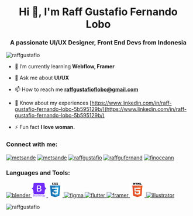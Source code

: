 <h1 align="center">Hi 👋, I'm Raff Gustafio Fernando Lobo</h1>
<h3 align="center">A passionate UI/UX Designer, Front End Devs from Indonesia</h3>

<p align="left"> <img src="https://komarev.com/ghpvc/?username=raffgustafio&label=Profile%20views&color=0e75b6&style=flat" alt="raffgustafio" /> </p>

- 🌱 I’m currently learning **Webflow, Framer**

- 💬 Ask me about **UI/UX**

- 📫 How to reach me **raffgustafioflobo@gmail.com**

- 📄 Know about my experiences [https://www.linkedin.com/in/raff-gustafio-fernando-lobo-5b595129b/](https://www.linkedin.com/in/raff-gustafio-fernando-lobo-5b595129b/)

- ⚡ Fun fact **I love woman.**

<h3 align="left">Connect with me:</h3>
<p align="left">
<a href="https://twitter.com/metsande" target="blank"><img align="center" src="https://raw.githubusercontent.com/rahuldkjain/github-profile-readme-generator/master/src/images/icons/Social/twitter.svg" alt="metsande" height="30" width="40" /></a>
<a href="https://instagram.com/metsande" target="blank"><img align="center" src="https://raw.githubusercontent.com/rahuldkjain/github-profile-readme-generator/master/src/images/icons/Social/instagram.svg" alt="metsande" height="30" width="40" /></a>
<a href="https://dribbble.com/raffgustafio" target="blank"><img align="center" src="https://raw.githubusercontent.com/rahuldkjain/github-profile-readme-generator/master/src/images/icons/Social/dribbble.svg" alt="raffgustafio" height="30" width="40" /></a>
<a href="https://www.behance.net/raffgufernand" target="blank"><img align="center" src="https://raw.githubusercontent.com/rahuldkjain/github-profile-readme-generator/master/src/images/icons/Social/behance.svg" alt="raffgufernand" height="30" width="40" /></a>
<a href="https://www.youtube.com/c/finoceann" target="blank"><img align="center" src="https://raw.githubusercontent.com/rahuldkjain/github-profile-readme-generator/master/src/images/icons/Social/youtube.svg" alt="finoceann" height="30" width="40" /></a>
</p>

<h3 align="left">Languages and Tools:</h3>
<p align="left"> <a href="https://www.blender.org/" target="_blank" rel="noreferrer"> <img src="https://download.blender.org/branding/community/blender_community_badge_white.svg" alt="blender" width="40" height="40"/> </a> <a href="https://getbootstrap.com" target="_blank" rel="noreferrer"> <img src="https://raw.githubusercontent.com/devicons/devicon/master/icons/bootstrap/bootstrap-plain-wordmark.svg" alt="bootstrap" width="40" height="40"/> </a> <a href="https://www.w3schools.com/css/" target="_blank" rel="noreferrer"> <img src="https://raw.githubusercontent.com/devicons/devicon/master/icons/css3/css3-original-wordmark.svg" alt="css3" width="40" height="40"/> </a> <a href="https://www.figma.com/" target="_blank" rel="noreferrer"> <img src="https://www.vectorlogo.zone/logos/figma/figma-icon.svg" alt="figma" width="40" height="40"/> </a> <a href="https://flutter.dev" target="_blank" rel="noreferrer"> <img src="https://www.vectorlogo.zone/logos/flutterio/flutterio-icon.svg" alt="flutter" width="40" height="40"/> </a> <a href="https://www.framer.com/" target="_blank" rel="noreferrer"> <img src="https://www.vectorlogo.zone/logos/framer/framer-icon.svg" alt="framer" width="40" height="40"/> </a> <a href="https://www.w3.org/html/" target="_blank" rel="noreferrer"> <img src="https://raw.githubusercontent.com/devicons/devicon/master/icons/html5/html5-original-wordmark.svg" alt="html5" width="40" height="40"/> </a> <a href="https://www.adobe.com/in/products/illustrator.html" target="_blank" rel="noreferrer"> <img src="https://www.vectorlogo.zone/logos/adobe_illustrator/adobe_illustrator-icon.svg" alt="illustrator" width="40" height="40"/> </a> </p>

<p><img align="center" src="https://github-readme-stats.vercel.app/api/top-langs?username=raffgustafio&show_icons=true&locale=en&layout=compact" alt="raffgustafio" /></p>

